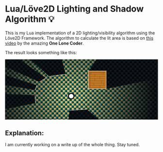 # Lua/Löve2D Lighting and Shadow Algorithm 💡

This is my Lua implementation of a 2D lighting/visibility algorithm using the Löve2D Framework. The algorithm to calculate the lit area is based on [this video](https://youtu.be/fc3nnG2CG8U?list=LL) by the amazing **One Lone Coder**.

The result looks something like this:

![Screenshot of the demo](./screenshots/wide.png)

## Explanation:

I am currently working on a write up of the whole thing. Stay tuned.